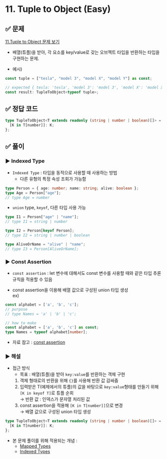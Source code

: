 # 11. Tuple to Object (Easy)

## ✅ 문제
[11.Tuple to Object 문제 보기](https://github.com/type-challenges/type-challenges/blob/main/questions/00007-easy-readonly/README.md)
- 배열(튜플)을 받아, 각 요소를 key/value로 갖는 오브젝트 타입을 반환하는 타입을 구현하는 문제.

- 예시)
```ts
const tuple = ["tesla", "model 3", "model X", "model Y"] as const;

// expected { tesla: 'tesla', 'model 3': 'model 3', 'model X': 'model X', 'model Y': 'model Y'}
const result: TupleToObject<typeof tuple>;
```

## ✅ 정답 코드
```ts
type TupleToObject<T extends readonly (string | number | boolean)[]> = {
  [K in T[number]]: K;
};
```

## ✅ 풀이
### ▶️ Indexed Type
- `Indexed Type` : 타입을 동적으로 사용할 때 사용하는 방법
    - 다른 유형의 특정 속성 조회가 가능함
```ts
type Person = { age: number; name: string; alive: boolean };
type Age = Person["age"];
// type Age = number
```
- `union` type, `keyof`, 다른 타입 사용 가능
```ts
type I1 = Person["age" | "name"];
// type I1 = string | number

type I2 = Person[keyof Person];
// type I2 = string | number | boolean

type AliveOrName = "alive" | "name";
// type I3 = Person[AliveOrName];
```

### ▶️ Const Assertion
- `const assertion` : let 변수에 대해서도 const 변수를 사용할 때와 같은 타입 추론 규칙을 적용할 수 있음

- const assertion을 이용해 배열 값으로 구성된 union 타입 생성    
ex)    
```ts
const alphabet = ['a', 'b', 'c'];
// purpose
// type Names = 'a' | 'b' | 'c';

// how to make
const alphabet = ['a', 'b', 'c'] as const;
type Names = typeof alphabet[number];
```
- 자료 참고 : [const assertion](https://code-masterjung.tistory.com/50)

### ▶️ 해설
- 접근 방식
    - 목표 : 배열(튜플)을 받아 `key:value`를 반환하는 객체 구현    
    1. 객체 형태로의 반환을 위해 `{}`를 사용해 반환 값 감싸줌     
    2. 입력받은 T(예제에서의 튜플)의 값을 바탕으로 `key:value`형태를 만들기 위해 `[K in keyof T]`로 튜플 순회    
        → 반환 값 : 인덱스가 문자열 처리된 값     
    3. const assertion을 적용해 `[K in T[number]]`으로 변경    
        → 배열 값으로 구성된 union 타입 생성      
```ts
type TupleToObject<T extends readonly (string | number | boolean)[]> = {
  [K in T[number]]: K;
};
```

- 본 문제 풀이를 위해 적용되는 개념 : 
    - [Mapped Types](https://www.typescriptlang.org/docs/handbook/2/mapped-types.html)
    - [Indexed Types](https://www.typescriptlang.org/docs/handbook/2/indexed-access-types.html)